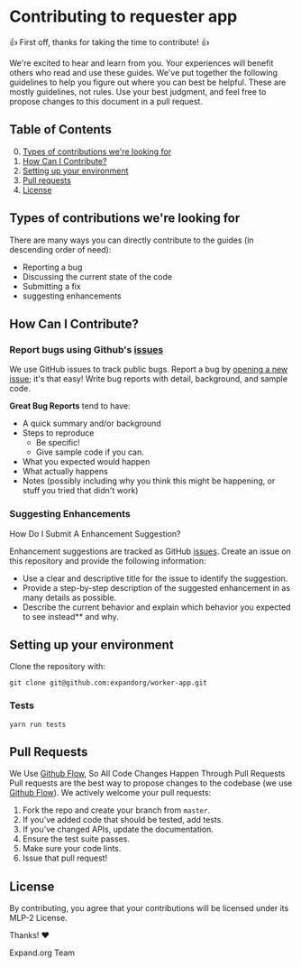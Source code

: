 # Contributing to requester app

:+1: First off, thanks for taking the time to contribute! :+1:

We're excited to hear and learn from you. Your experiences will benefit others who read and use these guides.
We've put together the following guidelines to help you figure out where you can best be helpful. These are mostly guidelines, not rules. Use your best judgment, and feel free to propose changes to this document in a pull request.


## Table of Contents

0. [Types of contributions we're looking for](#types-of-contributions-were-looking-for)
0. [How Can I Contribute?](#how-can-i-contribute)
0. [Setting up your environment](#setting-up-your-environment)
0. [Pull requests](#pull-requests)
0. [License](#license)

## Types of contributions we're looking for

There are many ways you can directly contribute to the guides (in descending order of need):

- Reporting a bug
- Discussing the current state of the code
- Submitting a fix
- suggesting enhancements

## How Can I Contribute?

### Report bugs using Github's [issues](https://github.com/expandorg/worker-app/issues)
We use GitHub issues to track public bugs. Report a bug by [opening a new issue](); it's that easy! Write bug reports with detail, background, and sample code.

**Great Bug Reports** tend to have:

- A quick summary and/or background
- Steps to reproduce
  - Be specific!
  - Give sample code if you can. 
- What you expected would happen
- What actually happens
- Notes (possibly including why you think this might be happening, or stuff you tried that didn't work)

### Suggesting Enhancements
How Do I Submit A Enhancement Suggestion?

Enhancement suggestions are tracked as GitHub [issues](https://github.com/expandorg/worker-app/issues). Create an issue on this repository and provide the following information:

- Use a clear and descriptive title for the issue to identify the suggestion.
- Provide a step-by-step description of the suggested enhancement in as many details as possible.
- Describe the current behavior and explain which behavior you expected to see instead** and why.

## Setting up your environment

Clone the repository with: 

`git clone git@github.com:expandorg/worker-app.git`


### Tests
```yarn run tests```

## Pull Requests
We Use [Github Flow](https://guides.github.com/introduction/flow/index.html), So All Code Changes Happen Through Pull Requests
Pull requests are the best way to propose changes to the codebase (we use [Github Flow](https://guides.github.com/introduction/flow/index.html)). We actively welcome your pull requests:

1. Fork the repo and create your branch from `master`.
2. If you've added code that should be tested, add tests.
3. If you've changed APIs, update the documentation.
4. Ensure the test suite passes.
5. Make sure your code lints.
6. Issue that pull request!

## License
By contributing, you agree that your contributions will be licensed under its MLP-2 License.

Thanks! :heart:

Expand.org Team

